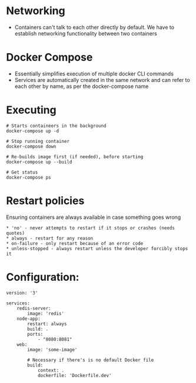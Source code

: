 # Networking

* Containers can't talk to each other directly by default. We have to establish networking functionality between two containers

# Docker Compose
* Essentially simplifies execution of multiple docker CLI commands 
* Services are automatically created in the same network and can refer to each other by name, as per the docker-compose name

# Executing
```
# Starts containeers in the background
docker-compose up -d

# Stop running container
docker-compose down

# Re-builds image first (if needed), before starting
docker-compose up --build

# Get status
docker-compose ps
```


# Restart policies
Ensuring containers are always available in case something goes wrong
```
* 'no' - never attempts to restart if it stops or crashes (needs quotes)
* always - restart for any reason
* on-failure - only restart because of an error code
* unless-stopped - always restart unless the developer forcibly stops it
```

# Configuration:
```
version: '3'

services:
    redis-server:
        image: 'redis'
    node-app:
        restart: always
        build: .
        ports: 
            - "8080:8081"
    web:
        image: 'some-image'
        
        # Necessary if there's is no default Docker file
        build: 
            context: .
            dockerfile: 'Dockerfile.dev'


```

